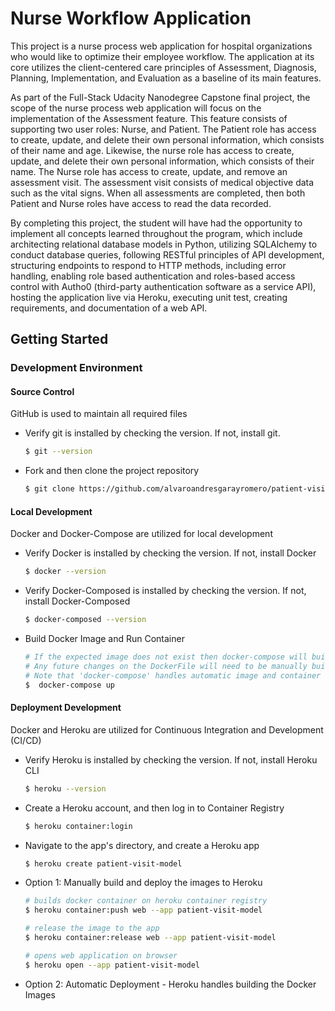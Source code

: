 
# Nurse Workflow Application
This project is a nurse process web application for hospital organizations who would like to optimize their employee workflow. The application at its core utilizes the client-centered care principles of Assessment, Diagnosis, Planning, Implementation, and Evaluation as a baseline of its main features. 

As part of the Full-Stack Udacity Nanodegree Capstone final project, the scope of the nurse process web application will focus on the implementation of the Assessment feature. This feature consists of supporting two user roles: Nurse, and Patient. The Patient role has access to create, update, and delete their own personal information, which consists of their name and age. Likewise, the nurse role has access to create, update, and delete their own personal information, which consists of their name. The Nurse role has access to create, update, and remove an assessment visit. The assessment visit consists of medical objective data such as the vital signs. When all assessments are completed, then both Patient and Nurse roles have access to read the data recorded. 

By completing this project, the student will have had the opportunity to implement all concepts learned throughout the program, which include architecting relational database models in Python, utilizing SQLAlchemy to conduct database queries, following RESTful principles of API development, structuring endpoints to respond to HTTP methods, including error handling, enabling role based authentication and roles-based access control with Autho0 (third-party authentication software as a service API), hosting the application live via Heroku, executing unit test, creating requirements, and documentation of a web API.

## Getting Started

### Development Environment

#### Source Control

GitHub is used to maintain all required files

- Verify git is installed by checking the version. If not, install git.

    ```bash
    $ git --version
    ```

- Fork and then clone the project repository 
  
    ```bash
    $ git clone https://github.com/alvaroandresgarayromero/patient-visit-model.git
    ```

#### Local Development

Docker and Docker-Compose are utilized for local development
 
- Verify Docker is installed by checking the version. If not, install Docker

    ```bash
    $ docker --version
    ```
  
- Verify Docker-Composed is installed by checking the version. If not, install Docker-Composed

    ```bash
    $ docker-composed --version
    ```

- Build Docker Image and Run Container

    ```bash
    # If the expected image does not exist then docker-compose will build a new image from DockerFile
    # Any future changes on the DockerFile will need to be manually build ($ docker-compose build) prior to executing the command below
    # Note that 'docker-compose' handles automatic image and container builds on all code changes except if the DockerFile changes.
    $  docker-compose up
    ```


#### Deployment Development

Docker and Heroku are utilized for Continuous Integration and Development (CI/CD) 

- Verify Heroku is installed by checking the version. If not, install Heroku CLI

    ```bash
    $ heroku --version
    ```
  
- Create a Heroku account, and then log in to Container Registry

    ```bash
    $ heroku container:login
    ```

- Navigate to the app's directory, and create a Heroku app

    ```bash
    $ heroku create patient-visit-model
    ```

- Option 1: Manually build and deploy the images to Heroku
  
    ```bash
    # builds docker container on heroku container registry
    $ heroku container:push web --app patient-visit-model
  
    # release the image to the app
    $ heroku container:release web --app patient-visit-model
  
    # opens web application on browser
    $ heroku open --app patient-visit-model
    ```
  
- Option 2: Automatic Deployment - Heroku handles building the Docker Images



